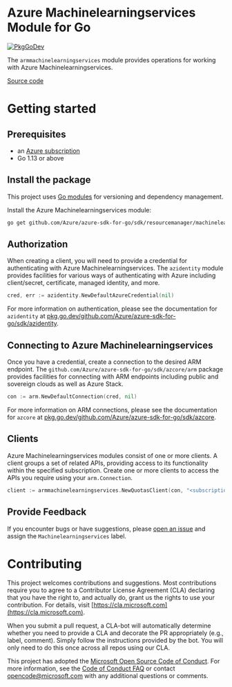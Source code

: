 # Azure Machinelearningservices Module for Go

[![PkgGoDev](https://pkg.go.dev/badge/github.com/Azure/azure-sdk-for-go/sdk/resourcemanager/machinelearningservices/armmachinelearningservices)](https://pkg.go.dev/github.com/Azure/azure-sdk-for-go/sdk/resourcemanager/machinelearningservices/armmachinelearningservices)

The `armmachinelearningservices` module provides operations for working with Azure Machinelearningservices.

[Source code](https://github.com/Azure/azure-sdk-for-go/tree/main/sdk/resourcemanager/machinelearningservices/armmachinelearningservices)

# Getting started

## Prerequisites

- an [Azure subscription](https://azure.microsoft.com/free/)
- Go 1.13 or above

## Install the package

This project uses [Go modules](https://github.com/golang/go/wiki/Modules) for versioning and dependency management.

Install the Azure Machinelearningservices module:

```sh
go get github.com/Azure/azure-sdk-for-go/sdk/resourcemanager/machinelearningservices/armmachinelearningservices
```

## Authorization

When creating a client, you will need to provide a credential for authenticating with Azure Machinelearningservices.  The `azidentity` module provides facilities for various ways of authenticating with Azure including client/secret, certificate, managed identity, and more.

```go
cred, err := azidentity.NewDefaultAzureCredential(nil)
```

For more information on authentication, please see the documentation for `azidentity` at [pkg.go.dev/github.com/Azure/azure-sdk-for-go/sdk/azidentity](https://pkg.go.dev/github.com/Azure/azure-sdk-for-go/sdk/azidentity).

## Connecting to Azure Machinelearningservices

Once you have a credential, create a connection to the desired ARM endpoint. The `github.com/Azure/azure-sdk-for-go/sdk/azcore/arm` package provides facilities for connecting with ARM endpoints including public and sovereign clouds as well as Azure Stack.

```go
con := arm.NewDefaultConnection(cred, nil)
```

For more information on ARM connections, please see the documentation for `azcore` at [pkg.go.dev/github.com/Azure/azure-sdk-for-go/sdk/azcore](https://pkg.go.dev/github.com/Azure/azure-sdk-for-go/sdk/azcore).

## Clients

Azure Machinelearningservices modules consist of one or more clients.  A client groups a set of related APIs, providing access to its functionality within the specified subscription.  Create one or more clients to access the APIs you require using your `arm.Connection`.

```go
client := armmachinelearningservices.NewQuotasClient(con, "<subscription ID>")
```

## Provide Feedback

If you encounter bugs or have suggestions, please
[open an issue](https://github.com/Azure/azure-sdk-for-go/issues) and assign the `Machinelearningservices` label.

# Contributing

This project welcomes contributions and suggestions. Most contributions require
you to agree to a Contributor License Agreement (CLA) declaring that you have
the right to, and actually do, grant us the rights to use your contribution.
For details, visit [https://cla.microsoft.com](https://cla.microsoft.com).

When you submit a pull request, a CLA-bot will automatically determine whether
you need to provide a CLA and decorate the PR appropriately (e.g., label,
comment). Simply follow the instructions provided by the bot. You will only
need to do this once across all repos using our CLA.

This project has adopted the
[Microsoft Open Source Code of Conduct](https://opensource.microsoft.com/codeofconduct/).
For more information, see the
[Code of Conduct FAQ](https://opensource.microsoft.com/codeofconduct/faq/)
or contact [opencode@microsoft.com](mailto:opencode@microsoft.com) with any
additional questions or comments.
